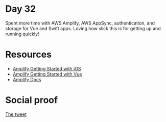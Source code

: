 # Day 32

Spent more time with AWS Amplify, AWS AppSync, authentication, and storage for Vue and Swift apps. Loving how slick this is for getting up and running quickly!


# Resources

- [Amplify Getting Started with iOS](https://docs.amplify.aws/start/q/integration/ios)
- [Amplify Getting Started with Vue](https://docs.amplify.aws/start/q/integration/vue)
- [Amplify Docs](https://docs.amplify.aws)

# Social proof

[The tweet](https://twitter.com/jennapederson/status/1294467233306025986?s=20)
